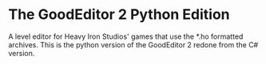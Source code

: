 # The GoodEditor 2 Python Edition
A level editor for Heavy Iron Studios' games that use the *.ho formatted archives. This is the python version of the GoodEditor 2 redone from the C# version.
